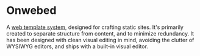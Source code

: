 # Onwebed

A [web template system](https://en.wikipedia.org/wiki/Web_template_system), designed for crafting static sites. It's primarily created to separate structure from content, and to minimize redundancy. It has been designed with clean visual editing in mind, avoiding the clutter of WYSIWYG editors, and ships with a built-in visual editor.
